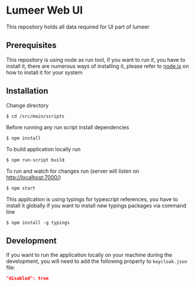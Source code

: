 # Lumeer Web UI
This repository holds all data required for UI part of lumeer

## Prerequisites
This repository is using node as run tool, if you want to run it, you have to install it, there are numerous ways of installing it, please refer to [node.js](https://nodejs.org/en/) on how to install it for your system

## Installation
Change directory
```
$ cd /src/main/scripts
```

Before running any run script install dependencies
```
$ npm install
```

To build application locally run
```
$ npm run-script build
```

To run and watch for changes run (server will listen on [http://localhost:7000/](http://localhost:7000/))
```
$ npm start
```

This application is using typings for typescript references, you have to install it globally if you want to install new typings packages via command line
```
$ npm install -g typings
```

## Development

If you want to run the application locally on your machine during the development, you will need to add the following property to `keycloak.json` file:
```json
"disabled": true
```
